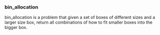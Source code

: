 ### bin_allocation

bin_allocation is a problem that given a set of boxes of different sizes and a larger size box, return all combinations of how to fit smaller boxes into the bigger box.
